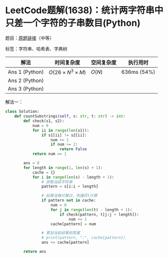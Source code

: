 # LeetCode题解(1638)：统计两字符串中只差一个字符的子串数目(Python)

题目：[原题链接](https://leetcode-cn.com/problems/count-substrings-that-differ-by-one-character/)（中等）

标签：字符串、哈希表、字典树

| 解法           | 时间复杂度    | 空间复杂度 | 执行用时    |
| -------------- | ------------- | ---------- | ----------- |
| Ans 1 (Python) | $O(26×N^3×M)$ | $O(N)$     | 636ms (54%) |
| Ans 2 (Python) |               |            |             |
| Ans 3 (Python) |               |            |             |

解法一：

```python
class Solution:
    def countSubstrings(self, s: str, t: str) -> int:
        def check(s1, s2):
            num = 0
            for ii in range(len(s1)):
                if s1[ii] != s2[ii]:
                    num += 1
                    if num >= 2:
                        return False
            return num == 1

        ans = 0
        for length in range(1, len(s) + 1):
            cache = {}
            for i in range(len(s) - length + 1):
                # 获取当前字符串
                pattern = s[i:i + length]

                # 如果没被计算过，则遍历t计算
                if pattern not in cache:
                    num = 0
                    for j in range(len(t) - length + 1):
                        if check(pattern, t[j:j + length]):
                            num += 1
                    cache[pattern] = num

                # 累加当前结果到答案
                # print(pattern, ":", cache[pattern])
                ans += cache[pattern]

        return ans
```